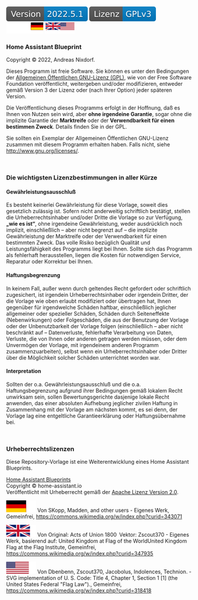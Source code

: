 [![Version][version-badge]][version-url]
[![License][license-badge]][orig-license-url]
![german][german]
[![english][english]][translation]

### Home Assistant Blueprint

Copyright © 2022, Andreas Nixdorf.

Dieses Programm ist freie Software. Sie können es unter den
Bedingungen der [Allgemeinen Öffentlichen GNU-Lizenz \(GPL\)][orig-license-url], wie von der Free
Software Foundation veröffentlicht, weitergeben und/oder
modifizieren, entweder gemäß Version 3 der Lizenz oder (nach
Ihrer Option) jeder späteren Version.

Die Veröffentlichung dieses Programms erfolgt in der Hoffnung,
daß es Ihnen von Nutzen sein wird, aber **ohne irgendeine Garantie**,
sogar ohne die implizite Garantie der **Marktreife** oder der
**Verwendbarkeit für einen bestimmen Zweck**. Details finden Sie in
der GPL.

Sie sollten ein Exemplar der Allgemeinen Öffentlichen GNU-Lizenz zusammen
mit diesem Programm erhalten haben. Falls nicht, siehe <http://www.gnu.org/licenses/>.

<br/>

### Die wichtigsten Lizenzbestimmungen in aller Kürze

#### Gewährleistungsausschluß

Es besteht keinerlei Gewährleistung für diese Vorlage, soweit dies gesetzlich zulässig ist. Sofern nicht anderweitig schriftlich bestätigt, stellen die Urheberrechtsinhaber und/oder Dritte die Vorlage so zur Verfügung, **„wie es ist“**, ohne irgendeine Gewährleistung, weder ausdrücklich noch implizit, einschließlich – aber nicht begrenzt auf – die implizite Gewährleistung der Marktreife oder der Verwendbarkeit für einen bestimmten Zweck. Das volle Risiko bezüglich Qualität und Leistungsfähigkeit des Programms liegt bei Ihnen. Sollte sich das Programm als fehlerhaft herausstellen, liegen die Kosten für notwendigen Service, Reparatur oder Korrektur bei Ihnen.

#### Haftungsbegrenzung

In keinem Fall, außer wenn durch geltendes Recht gefordert oder schriftlich zugesichert, ist irgendein Urheberrechtsinhaber oder irgendein Dritter, der die Vorlage wie oben erlaubt modifiziert oder übertragen hat, Ihnen gegenüber für irgendwelche Schäden haftbar, einschließlich jeglicher allgemeiner oder spezieller Schäden, Schäden durch Seiteneffekte (Nebenwirkungen) oder Folgeschäden, die aus der Benutzung der Vorlage oder der Unbenutzbarkeit der Vorlage folgen (einschließlich – aber nicht beschränkt auf – Datenverluste, fehlerhafte Verarbeitung von Daten, Verluste, die von Ihnen oder anderen getragen werden müssen, oder dem Unvermögen der Vorlage, mit irgendeinem anderen Programm zusammenzuarbeiten), selbst wenn ein Urheberrechtsinhaber oder Dritter über die Möglichkeit solcher Schäden unterrichtet worden war. 

#### Interpretation
Sollten der o.a. Gewährleistungsausschluß und die o.a. Haftungsbegrenzung aufgrund ihrer Bedingungen gemäß lokalem Recht unwirksam sein, sollen Bewertungsgerichte dasjenige lokale Recht anwenden, das einer absoluten Aufhebung jeglicher zivilen Haftung in Zusammenhang mit der Vorlage am nächsten kommt, es sei denn, der Vorlage lag eine entgeltliche Garantieerklärung oder Haftungsübernahme bei. 

<br/>

### Urheberrechtslizenzen

Diese Repository-Vorlage ist eine Weiterentwicklung eines Home Assistant Blueprints.

[Home Assistant Blueprints][project-url]<br/>
Copyright © home-assistant.io<br/>
Veröffentlicht mit Urheberrecht gemäß der [Apache Lizenz Version 2.0](docs/License.apache.md).

![Germany][germany]
Von SKopp, Madden, and other users - Eigenes Werk, Gemeinfrei, <https://commons.wikimedia.org/w/index.php?curid=343071>

![UK][uk]
Von Original: Acts of Union 1800 Vektor: Zscout370 - Eigenes Werk, basierend auf: United Kingdom at Flag of the WorldUnited Kingdom Flag at the Flag Institute, Gemeinfrei, <https://commons.wikimedia.org/w/index.php?curid=347935>

![USA][usa]
Von Dbenbenn, Zscout370, Jacobolus, Indolences, Technion. - SVG implementation of U. S. Code: Title 4, Chapter 1, Section 1 [1] (the United States Federal &quot;Flag Law&quot;)., Gemeinfrei, <https://commons.wikimedia.org/w/index.php?curid=318418>


[translation]: LICENSE.en.md
[english]: docs/images/english.svg
[german]: docs/images/german.svg
[germany]: docs/images/germany.svg
[uk]: docs/images/uk.svg
[usa]: docs/images/usa.svg

[logo]: images/hassio-icon.png
[project-url]: https://www.home-assistant.io/docs/automation/using_blueprints/

[license-badge]: docs/images/lizenz.svg
[orig-license-url]: docs/License.gpl.md

[version-badge]: docs/images/version.svg
[version-url]: https://github.com/nixe64/Home-Assistant-Blueprint/releases
